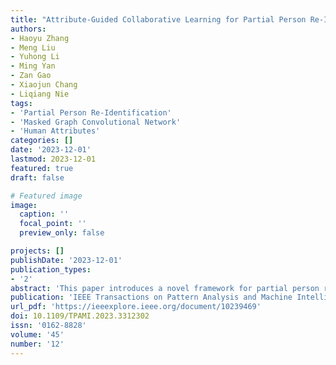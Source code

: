 ```yaml
---
title: "Attribute-Guided Collaborative Learning for Partial Person Re-Identification"
authors:
- Haoyu Zhang
- Meng Liu
- Yuhong Li
- Ming Yan
- Zan Gao
- Xiaojun Chang
- Liqiang Nie
tags:
- 'Partial Person Re-Identification'
- 'Masked Graph Convolutional Network'
- 'Human Attributes'
categories: []
date: '2023-12-01'
lastmod: 2023-12-01
featured: true
draft: false

# Featured image
image:
  caption: ''
  focal_point: ''
  preview_only: false

projects: []
publishDate: '2023-12-01'
publication_types:
- '2'
abstract: 'This paper introduces a novel framework for partial person re-identification, addressing the challenge of image spatial misalignment due to occlusions. The framework utilizes an adaptive threshold-guided masked graph convolutional network and incorporates human attributes to enhance the accuracy of pedestrian representations. Experimental results demonstrate its effectiveness across multiple public datasets.'
publication: 'IEEE Transactions on Pattern Analysis and Machine Intelligence'
url_pdf: 'https://ieeexplore.ieee.org/document/10239469'
doi: 10.1109/TPAMI.2023.3312302
issn: '0162-8828'
volume: '45'
number: '12'
---
```

